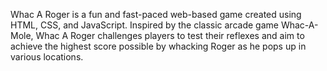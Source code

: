 Whac A Roger is a fun and fast-paced web-based game created using HTML, CSS, and JavaScript. 
Inspired by the classic arcade game Whac-A-Mole, Whac A Roger challenges players to test their reflexes and aim to achieve the highest score possible by whacking Roger as he pops up in various locations.

